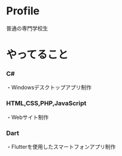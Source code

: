 # Profile
普通の専門学校生
# やってること
### C#
・Windowsデスクトップアプリ制作
### HTML,CSS,PHP,JavaScript
・Webサイト制作
### Dart
・Flutterを使用したスマートフォンアプリ制作

